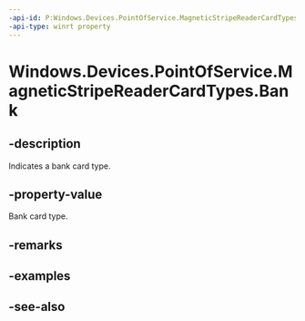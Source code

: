 ```yaml
---
-api-id: P:Windows.Devices.PointOfService.MagneticStripeReaderCardTypes.Bank
-api-type: winrt property
---
```


<!-- Property syntax
public uint Bank { get; }
-->

# Windows.Devices.PointOfService.MagneticStripeReaderCardTypes.Bank

## -description
Indicates a bank card type.

## -property-value
Bank card type.

## -remarks

## -examples

## -see-also
